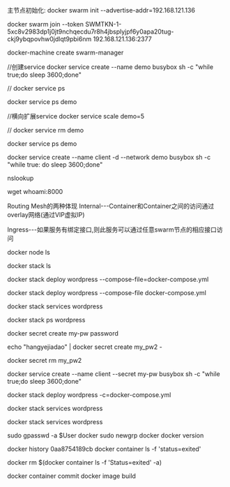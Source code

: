 主节点初始化:
 docker swarm init --advertise-addr=192.168.121.136


docker swarm join --token SWMTKN-1-5xc8v2983dp1j0jt9nchqecdu7r8h4jbsplyjpf6y0apa20tug-ckj9ybqpovhw0jdlqt9pbi6nm 192.168.121.136:2377




docker-machine create swarm-manager

//创建service
docker service create --name demo busybox sh -c "while true;do sleep 3600;done"

//
docker service ps 


docker service ps demo


//横向扩展service
docker service scale demo=5

//
docker service rm demo

docker service ps demo

docker service create --name client -d --network demo busybox sh -c "while true: do sleep 3600;done"


nslookup

wget   whoami:8000


Routing Mesh的两种体现
Internal---Container和Container之间的访问通过overlay网络(通过VIP虚拟IP)

Ingress---如果服务有绑定接口,则此服务可以通过任意swarm节点的相应接口访问

docker node ls

docker stack ls


docker stack deploy wordpress --compose-file=docker-compose.yml

docker stack deploy wordpress --compose-file  docker-compose.yml

docker stack services wordpress


docker stack ps wordpress


docker secret create my-pw password


echo "hangyejiadao" | docker secret create my_pw2 -


docker secret rm my_pw2



docker service create  --name client --secret my-pw busybox sh -c "while true;do sleep 3600;done"

docker stack deploy wordpress -c=docker-compose.yml

docker stack services wordpress


docker stack services wordpress



sudo gpasswd -a $User docker
sudo newgrp docker
docker version


docker history 0aa8754189cb
docker container ls -f 'status=exited'


docker rm $(docker container ls -f 'Status=exited' -a)


docker container commit
docker image build 


